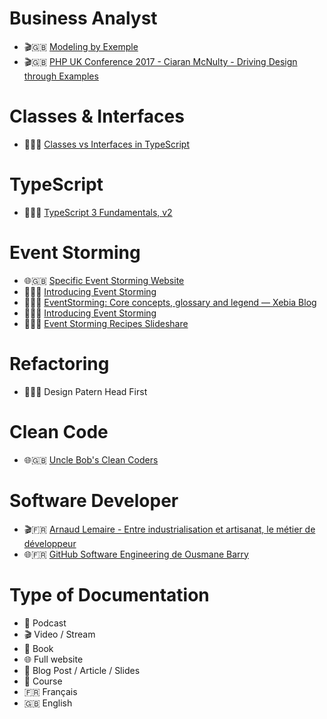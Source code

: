 # Business Analyst
- 🎬🇬🇧 [Modeling by Exemple](https://vimeo.com/149564297)
- 🎬🇬🇧 [PHP UK Conference 2017 - Ciaran McNulty - Driving Design through Examples](https://youtu.be/83GbyDpJDI4)



# Classes & Interfaces
- 📝🇬🇧 [Classes vs Interfaces in TypeScript](https://ultimatecourses.com/blog/classes-vs-interfaces-in-typescript)



# TypeScript
- 🏫🇬🇧 [TypeScript 3 Fundamentals, v2](https://frontendmasters.com/courses/typescript-v2/)



# Event Storming
- 🌐🇬🇧 [Specific Event Storming Website](https://www.eventstorming.com/)
- 📘🇬🇧 [Introducing Event Storming](https://leanpub.com/introducing_eventstorming)
- 📝🇬🇧 [EventStorming: Core concepts, glossary and legend — Xebia Blog](https://xebia.com/blog/eventstorming-core-concepts-glossary-and-legend/)
- 📝🇬🇧 [Introducing Event Storming](http://ziobrando.blogspot.com/2013/11/introducing-event-storming.html)
- 📝🇬🇧 [Event Storming Recipes Slideshare](https://fr.slideshare.net/ziobrando/event-storming-recipes)

# Refactoring
- 📘🇬🇧 Design Patern Head First


# Clean Code
- 🌐🇬🇧 [Uncle Bob's Clean Coders](https://cleancoders.com/)

# Software Developer
- 🎬🇫🇷 [Arnaud Lemaire - Entre industrialisation et artisanat, le métier de développeur](https://www.youtube.com/watch?v=OkTJuyHnlnM)
- 🌐🇫🇷 [GitHub Software Engineering de Ousmane Barry](https://github.com/Thialala/software-engineering-learning-guide)


# Type of Documentation
- 🎤 Podcast
- 🎬 Video / Stream
- 📘 Book
- 🌐 Full website
- 📝 Blog Post / Article / Slides
- 🏫 Course
- 🇫🇷 Français
- 🇬🇧 English
